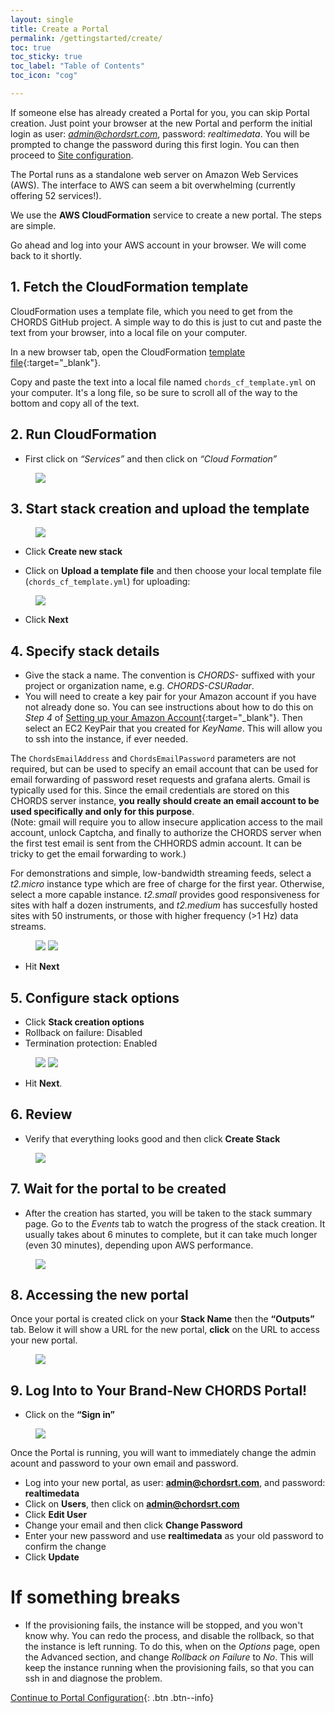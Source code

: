 ```yaml
---
layout: single
title: Create a Portal
permalink: /gettingstarted/create/
toc: true
toc_sticky: true
toc_label: "Table of Contents"
toc_icon: "cog"

---
```


If someone else has already created a Portal for you, you can skip Portal creation. Just point
your browser at the new Portal and perform the initial login as user: <em>admin@chordsrt.com</em>, 
password: <em>realtimedata</em>. You will be prompted to change the password during this first login.
You can then proceed to [Site configuration]({{site.baseurl}}/admin).

The Portal runs as a standalone web server on Amazon Web Services (AWS). 
The interface to AWS can seem a bit overwhelming (currently offering 52
services!).

We use the **AWS CloudFormation** service to create a new portal. The steps are
simple.

<!--Gallery of picture instructions. This can be moved anywhere.-->
<!-- {% include gallery %} -->


Go ahead and log into your AWS account in your browser. We will come back to it shortly.
## 1. Fetch the CloudFormation template

CloudFormation uses a template file, which you need to get from the
CHORDS GitHub project. A simple way to do this is just to cut and paste the
text from your browser, into a local file on your computer.

In a new browser tab, open the CloudFormation [template file](https://raw.githubusercontent.com/earthcubeprojects-chords/chords/development/bin/cloud_formation/chords_cf_template.yml){:target="_blank"}.

Copy and paste the text into a local file named `chords_cf_template.yml` on your computer. It's
a long file, so be sure to scroll all of the way to the bottom and copy all of the text.

## 2. Run CloudFormation

* First click on <em>“Services”</em> and then click on <em>“Cloud Formation”</em> 
<figure>
  <a href = "{{ site.baseurl }}/assets/images/Step1.png"><img  class="img-responsive" src="{{ site.baseurl }}/assets/images/Step1.png"></a> <!--Using liquid to set path for images.-->
</figure>      

## 3. Start stack creation and upload the template 
<figure>
  <a href = "{{ site.baseurl }}/assets/images/Step2.png"><img  class="img-responsive" src="{{ site.baseurl }}/assets/images/Step2.png"></a><!--Using liquid to set path for images.-->
</figure>

* Click **Create new stack**

* Click on **Upload a template file** and then choose your local template file (`chords_cf_template.yml`) for uploading:
<figure>
  <a href = "{{ site.baseurl }}/assets/images/Step3.png"><img  class="img-responsive" src="{{ site.baseurl }}/assets/images/Step3.png"></a><!--Using liquid to set path for images.-->
</figure>

* Click **Next**

## 4. Specify stack details

* Give the stack a name. The convention is _CHORDS-_ suffixed with your project or organization name, e.g. _CHORDS-CSURadar_.
* You will need to create a key pair for your Amazon account if you have not already done so. You can see instructions about how to do this on _Step 4_ of [Setting up your Amazon Account](http://ncar.github.io/chords/aws.html){:target="_blank"}.
Then select an EC2 KeyPair that you created for *KeyName*. This will allow you to ssh into the instance, if ever needed.

The `ChordsEmailAddress` and `ChordsEmailPassword` parameters are not required, but can be used to
specify an email account that can be used for email forwarding of password reset requests and grafana alerts.
Gmail is typically used for this. Since the email credentials are stored on this CHORDS server instance, 
**you really should create an email account to be used specifically and only for this purpose**.  
(Note: gmail will require you to allow insecure application access to the mail account, unlock Captcha, and finally
to authorize the CHORDS server when the first test email is sent from the CHHORDS admin account.
It can be tricky to get the email forwarding to work.)

For demonstrations and simple, low-bandwidth streaming feeds, select a _t2.micro_ instance type which are free
of charge for the first year. Otherwise, select a more capable instance. _t2.small_ provides good responsiveness
for sites with half a dozen instruments, and _t2.medium_ has succesfully hosted sites with 50 instruments, or those
with higher frequency (>1 Hz) data streams.

<figure>  
  <a href = "{{ site.baseurl }}/assets/images/Step4a.png"><img  class="img-responsive" src="{{ site.baseurl }}/assets/images/Step4a.png"></a><!--Using liquid to set path for images.-->
  <a href = "{{ site.baseurl }}/assets/images/Step4b.png"><img  class="img-responsive" src="{{ site.baseurl }}/assets/images/Step4b.png"></a><!--Using liquid to set path for images.-->
</figure>

* Hit **Next**

## 5. Configure stack options

* Click **Stack creation options**
* Rollback on failure: Disabled
* Termination protection: Enabled
<figure>
  <a href = "{{ site.baseurl }}/assets/images/Step5.png"><img  class="img-responsive" src="{{ site.baseurl }}/assets/images/Step5a.png"></a><!--Using liquid to set path for images.-->
  <a href = "{{ site.baseurl }}/assets/images/Step6.png"><img  class="img-responsive" src="{{ site.baseurl }}/assets/images/Step5b.png"></a><!--Using liquid to set path for images.-->
</figure>

* Hit **Next**.

## 6. Review

* Verify that everything looks good and then click **Create Stack**
<figure>
  <a href = "{{ site.baseurl }}/assets/images/Step7.png"><img  class="img-responsive" src="{{ site.baseurl }}/assets/images/Step7.png"></a><!--Using liquid to set path for images.-->
</figure>

## 7. Wait for the portal to be created
* After the creation has started, you will be taken 
to the stack summary page. Go to the *Events* tab to watch the progress 
of the stack creation. It usually takes about 6 minutes to complete, but it can take 
much longer (even 30 minutes), depending upon AWS performance.

<figure>
  <a href = "{{ site.baseurl }}/assets/images/Step8.png"><img  class="img-responsive" src="{{ site.baseurl }}/assets/images/Step8.png"></a><!--Using liquid to set path for images.-->
</figure>

## 8. Accessing the new portal

Once your portal is created click on your **Stack Name** then the **“Outputs”** tab. Below it will show a URL for the new portal, **click** on the URL to access your new portal.
<figure>
  <a href = "{{ site.baseurl }}/assets/images/Step9.png"><img  class="img-responsive" src="{{ site.baseurl }}/assets/images/Step9.png"></a><!--Using liquid to set path for images.-->
</figure>

## 9. Log Into to Your Brand-New CHORDS Portal!

* Click on the **“Sign in”** 

<figure>
  <a href = "{{ site.baseurl }}/assets/images/Step10.png"><img  class="img-responsive" src="{{ site.baseurl }}/assets/images/Step10.png"></a><!--Using liquid to set path for images.-->
</figure>

Once the Portal is running, you will want to immediately change the admin acount and password to your
own email and password.

* Log into your new portal, as user: **admin@chordsrt.com**, and password: **realtimedata**
* Click on **Users**, then click on **admin@chordsrt.com**
* Click **Edit User**
* Change your email and then click **Change Password**
* Enter your new password and use **realtimedata** as your old password to confirm the change
* Click **Update**
 
# If something breaks
* If the provisioning fails, the instance will be stopped, and you won\'t know why. You can redo the process, 
and disable the rollback, so that the instance is left running. To do this, when on the *Options* page, 
open the Advanced section, and change _Rollback on Failure_ to *No*. This will
keep the instance running when the provisioning fails, so that you can ssh in and diagnose the problem.

[Continue to Portal Configuration]({{site.baseurl}}/admin/){: .btn .btn--info}
